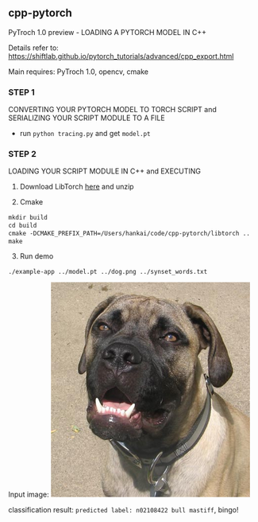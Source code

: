 ## cpp-pytorch
PyTroch 1.0 preview - LOADING A PYTORCH MODEL IN C++

Details refer to: https://shiftlab.github.io/pytorch_tutorials/advanced/cpp_export.html

Main requires: PyTroch 1.0, opencv, cmake

### STEP 1
CONVERTING YOUR PYTORCH MODEL TO TORCH SCRIPT and SERIALIZING YOUR SCRIPT MODULE TO A FILE

- run `python tracing.py` and get `model.pt`

### STEP 2
LOADING YOUR SCRIPT MODULE IN C++ and EXECUTING

1. Download LibTorch [here](https://pytorch.org/) and unzip

2. Cmake
```
mkdir build
cd build
cmake -DCMAKE_PREFIX_PATH=/Users/hankai/code/cpp-pytorch/libtorch ..
make
```

3. Run demo
```
./example-app ../model.pt ../dog.png ../synset_words.txt
```

Input image:
![](dog.png)

classification result: `predicted label: n02108422 bull mastiff`, bingo!
